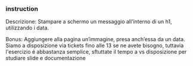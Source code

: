 
### instruction

Descrizione:
Stampare a schermo un messaggio all’interno di un h1, utilizzando i data.

Bonus:
Aggiungere alla pagina un’immagine, presa anch’essa da un data.
Siamo a disposizione via tickets fino alle 13 se ne avete bisogno, tuttavia l'esercizio é abbastanza semplice, sftuttate il tempo
a vs disposizione per studiare slide e documentazione